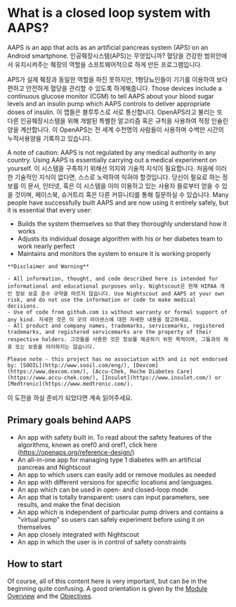 # What is a closed loop system with AAPS?

AAPS is an app that acts as an artificial pancreas system (APS) on an Android smartphone. 인공췌장시스템(APS)는 무엇입니까? 혈당을 건강한 범위안에서 유지시켜주는 췌장의 역할을 소프트웨어적으로 하게 만든 프로그램입니다.

APS가 실제 췌장과 동일한 역할을 하진 못하지만, 1형당뇨인들이 기기를 이용하여 보다 편하고 안전하게 혈당을 관리할 수 있도록 하게해줍니다. Those devices include a continuous glucose monitor (CGM) to tell AAPS about your blood sugar levels and an insulin pump which AAPS controls to deliver appropriate doses of insulin. 이 앱들은 블루투스로 서로 통신합니다. OpenAPS라고 불리는 또 다른 인공췌장시스템을 위해 개발된 특별한 알고리즘 혹은 규칙을 사용하여 적정 인슐린 양을 계산합니다. 이 OpenAPS는 전 세계 수천명의 사람들이 사용하며 수백만 시간의 누적사용양을 기록하고 있습니다.

A note of caution: AAPS is not regulated by any medical authority in any country. Using AAPS is essentially carrying out a medical experiment on yourself. 이 시스템을 구축하기 위해선 의지와 기술적 지식이 필요합니다. 처음에 이러한 기술적인 지식이 없다면, 스스로 노력하여 익혀야 할것입니다. 당신이 필요로 하는 정보를 이 문서, 인터넷, 혹은 이 시스템을 이미 이용하고 있는 사용자 들로부터 얻을 수 있을 것이며, 페이스북, 슈거트리 혹은 다른 커뮤니티를 통해 질문하실 수 있습니다. Many people have successfully built AAPS and are now using it entirely safely, but it is essential that every user:

- Builds the system themselves so that they thoroughly understand how it works
- Adjusts its individual dosage algorithm with his or her diabetes team to work nearly perfect
- Maintains and monitors the system to ensure it is working properly

```{note}
**Disclaimer and Warning**

- All information, thought, and code described here is intended for informational and educational purposes only. Nightscout은 현재 HIPAA 개인 정보 보호 준수 규약을 따르지 않습니다. Use Nightscout and AAPS at your own risk, and do not use the information or code to make medical decisions.
- Use of code from github.com is without warranty or formal support of any kind. 자세한 것은 이 곳의 라이센스에 대한 자세한 내용을 참고하세요.
- All product and company names, trademarks, servicemarks, registered trademarks, and registered servicemarks are the property of their respective holders. 그것들을 사용한 것은 정보를 제공하기 위한 목적이며, 그들과의 제휴 또는 보증을 의미하지는 않습니다.

Please note - this project has no association with and is not endorsed by: [SOOIL](http://www.sooil.com/eng/), [Dexcom](https://www.dexcom.com/), [Accu-Chek, Roche Diabetes Care](https://www.accu-chek.com/), [Insulet](https://www.insulet.com/) or [Medtronic](https://www.medtronic.com/).
```

이 도전을 하실 준비가 되었다면 계속 읽어주세요.

## Primary goals behind AAPS

- An app with safety built in. To read about the safety features of the algorithms, known as oref0 and oref1, click here (<https://openaps.org/reference-design/>)
- An all-in-one app for managing type 1 diabetes with an artificial pancreas and Nightscout
- An app to which users can easily add or remove modules as needed
- An app with different versions for specific locations and languages.
- An app which can be used in open- and closed-loop mode
- An app that is totally transparent: users can input parameters, see results, and make the final decision
- An app which is independent of particular pump drivers and contains a "virtual pump" so users can safely experiment before using it on themselves
- An app closely integrated with Nightscout
- An app in which the user is in control of safety constraints

## How to start

Of course, all of this content here is very important, but can be in the beginning quite confusing. A good orientation is given by the [Module Overview](../Module/module.md) and the [Objectives](../Usage/Objectives.html).
